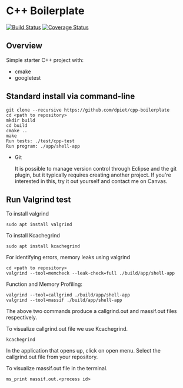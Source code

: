 # C++ Boilerplate
[![Build Status](https://travis-ci.org/NithishkumarS/Valgrind--cpp-boilerplate.svg?branch=valgrind_exercise)](https://travis-ci.org/NithishkumarS/Valgrind--cpp-boilerplate.svg?branch=valgrind_exercise)
[![Coverage Status](https://coveralls.io/repos/github/NithishkumarS/Valgrind--cpp-boilerplate/badge.svg?branch=valgrind_exercise)](https://coveralls.io/github/NithishkumarS/Valgrind--cpp-boilerplate?branch=valgrind_exercise)

## Overview

Simple starter C++ project with:

- cmake
- googletest

## Standard install via command-line
```
git clone --recursive https://github.com/dpiet/cpp-boilerplate
cd <path to repository>
mkdir build
cd build
cmake ..
make
Run tests: ./test/cpp-test
Run program: ./app/shell-app
```
- Git

    It is possible to manage version control through Eclipse and the git plugin, but it typically requires creating another project. If you're interested in this, try it out yourself and contact me on Canvas.

## Run Valgrind test

To install valgrind
```
sudo apt install valgrind
```
To install Kcachegrind
```
sudo apt install kcachegrind
```
For identifying errors, memory leaks using valgrind
```
cd <path to repository>
valgrind --tool=memcheck --leak-check=full ./build/app/shell-app 
```
Function and Memory Profiling:
```
valgrind --tool=callgrind ./build/app/shell-app
valgrind --tool=massif ./build/app/shell-app
```
The above two commands produce a callgrind.out and massif.out files respectively.

To visualize callgrind.out file we use Kcachegrind.
```
kcachegrind
```
In the application that opens up, click on open menu. Select the callgrind.out file from your repository.

To visualize massif.out file in the terminal.
```
ms_print massif.out.<process id>
```
